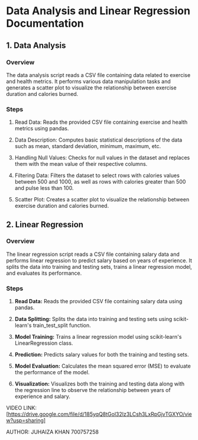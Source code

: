 # Data Analysis and Linear Regression Documentation

## 1. Data Analysis

### Overview
The data analysis script reads a CSV file containing data related to exercise and health metrics. It performs various data manipulation tasks and generates a scatter plot to visualize the relationship between exercise duration and calories burned.

### Steps
1. Read Data: Reads the provided CSV file containing exercise and health metrics using pandas.
   
2. Data Description: Computes basic statistical descriptions of the data such as mean, standard deviation, minimum, maximum, etc.

3. Handling Null Values: Checks for null values in the dataset and replaces them with the mean value of their respective columns.

4. Filtering Data: Filters the dataset to select rows with calories values between 500 and 1000, as well as rows with calories greater than 500 and pulse less than 100.

5. Scatter Plot: Creates a scatter plot to visualize the relationship between exercise duration and calories burned.

## 2. Linear Regression

### Overview
The linear regression script reads a CSV file containing salary data and performs linear regression to predict salary based on years of experience. It splits the data into training and testing sets, trains a linear regression model, and evaluates its performance.

### Steps
1. **Read Data:** Reads the provided CSV file containing salary data using pandas.

2. **Data Splitting:** Splits the data into training and testing sets using scikit-learn's train_test_split function.

3. **Model Training:** Trains a linear regression model using scikit-learn's LinearRegression class.

4. **Prediction:** Predicts salary values for both the training and testing sets.

5. **Model Evaluation:** Calculates the mean squared error (MSE) to evaluate the performance of the model.

6. **Visualization:** Visualizes both the training and testing data along with the regression line to observe the relationship between years of experience and salary.

VIDEO LINK: [https://drive.google.com/file/d/185yqQ8tGol32lz3LCsh3LxRpGjvTGXYO/view?usp=sharing]

AUTHOR:
JUHAIZA KHAN
700757258
